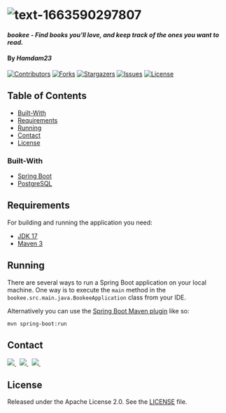 # ![text-1663590297807](https://user-images.githubusercontent.com/90045606/191016582-cb24ed29-13d3-4841-a96e-2b979e55d0eb.png)

#### _bookee - Find books you'll love, and keep track of the ones you want to read._

#### By _**Hamdam23**_

<!-- PROJECT SHIELDS -->
<!--
*** I'm using markdown "reference style" links for readability.
*** Reference links are enclosed in brackets [ ] instead of parentheses ( ).
*** See the bottom of this document for the declaration of the reference variables
*** for contributors-url, forks-url, etc. This is an optional, concise syntax you may use.
*** https://www.markdownguide.org/basic-syntax/#reference-style-links
-->
[![Contributors][contributors-shield]][contributors-url]
[![Forks][forks-shield]][forks-url]
[![Stargazers][stars-shield]][stars-url]
[![Issues][issues-shield]][issues-url]
[![License](http://img.shields.io/:license-apache-blue.svg)](http://www.apache.org/licenses/LICENSE-2.0.html)

<!-- TABLE OF CONTENTS -->
## Table of Contents

* [Built-With](#built-with)
* [Requirements](#requirements)
* [Running](#running)
* [Contact](#contact)
* [License](#license)

### Built-With
* [Spring Boot](https://spring.io/projects/spring-boot)
* [PostgreSQL](https://www.postgresql.org/)

## Requirements

For building and running the application you need:

- [JDK 17](https://www.oracle.com/java/technologies/javase/jdk17-archive-downloads.html)
- [Maven 3](https://maven.apache.org)

## Running

There are several ways to run a Spring Boot application on your local machine. One way is to execute the `main` method in the `bookee.src.main.java.BookeeApplication` class from your IDE.

Alternatively you can use the [Spring Boot Maven plugin](https://docs.spring.io/spring-boot/docs/current/reference/html/build-tool-plugins-maven-plugin.html) like so:

```shell
mvn spring-boot:run
```

## Contact

<a href="https://www.linkedin.com/in/hamdam-xudayberganov-612634224">
  <img src="https://img.shields.io/badge/linkedin-%230077B5.svg?&style=for-the-badge&logo=linkedin&logoColor=white" />    
</a>&nbsp;
<a href="https://t.me/xhamdam">
  <img src="https://img.shields.io/badge/Telegram-1DA1F2?style=for-the-badge&logo=telegram&logoColor=white" />    
</a>&nbsp;
<a href="mailto://xudayberganovhamdam01@mail.com">
  <img src="https://img.shields.io/badge/gmail-D14836?style=for-the-badge&logo=gmail&logoColor=white" />
</a>&nbsp;

## License

Released under the Apache License 2.0. See the [LICENSE](https://github.com/Hamdam23/bookee/blob/master/LICENSE) file.

<!-- MARKDOWN LINKS & IMAGES -->
<!-- https://www.markdownguide.org/basic-syntax/#reference-style-links -->
[contributors-shield]: https://img.shields.io/github/contributors/Hamdam23/bookee.svg?style=flat-square
[contributors-url]: https://github.com/Hamdam23/bookee/graphs/contributors
[forks-shield]: https://img.shields.io/github/forks/Hamdam23/bookee.svg?style=flat-square
[forks-url]: https://github.com/Hamdam23/bookee/network/members
[stars-shield]: https://img.shields.io/github/stars/Hamdam23/bookee.svg?style=flat-square
[stars-url]: https://github.com/Hamdam23/bookee/stargazers
[issues-shield]: https://img.shields.io/github/issues/Hamdam23/bookee.svg?style=flat-square
[issues-url]: https://github.com/Hamdam23/bookee/issues
[license-shield]: https://img.shields.io/github/license/Hamdam23/bookee.svg?style=flat-square
[product-screenshot]: images/screenshot.png
